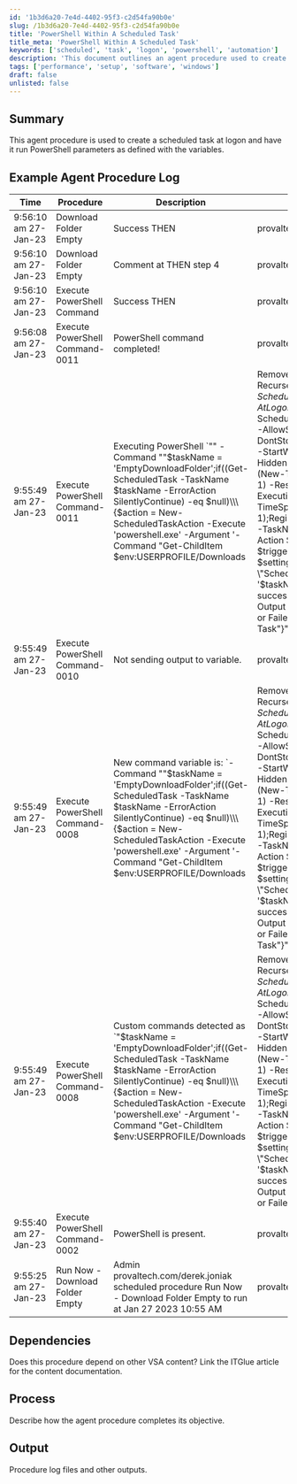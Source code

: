 ```yaml
---
id: '1b3d6a20-7e4d-4402-95f3-c2d54fa90b0e'
slug: /1b3d6a20-7e4d-4402-95f3-c2d54fa90b0e
title: 'PowerShell Within A Scheduled Task'
title_meta: 'PowerShell Within A Scheduled Task'
keywords: ['scheduled', 'task', 'logon', 'powershell', 'automation']
description: 'This document outlines an agent procedure used to create a scheduled task that runs PowerShell commands at user logon. It provides a detailed example of the procedure log, dependencies, and the process involved in executing the task.'
tags: ['performance', 'setup', 'software', 'windows']
draft: false
unlisted: false
---
```


## Summary

This agent procedure is used to create a scheduled task at logon and have it run PowerShell parameters as defined with the variables.

## Example Agent Procedure Log

| Time                      | Procedure                    | Description                                                                                                                 | Admin                          |
|---------------------------|------------------------------|-----------------------------------------------------------------------------------------------------------------------------|--------------------------------|
| 9:56:10 am 27-Jan-23      | Download Folder Empty         | Success THEN                                                                                                              | provaltech.com/derek.joniak    |
| 9:56:10 am 27-Jan-23      | Download Folder Empty         | Comment at THEN step 4                                                                                                   | provaltech.com/derek.joniak    |
| 9:56:10 am 27-Jan-23      | Execute PowerShell Command    | Success THEN                                                                                                              | provaltech.com/derek.joniak    |
| 9:56:08 am 27-Jan-23      | Execute PowerShell Command-0011| PowerShell command completed!                                                                                             | provaltech.com/derek.joniak    |
| 9:55:49 am 27-Jan-23      | Execute PowerShell Command-0011| Executing PowerShell `\"\" -Command \"\"$taskName = 'EmptyDownloadFolder';if((Get-ScheduledTask -TaskName $taskName -ErrorAction SilentlyContinue) -eq $null)\\\{$action = New-ScheduledTaskAction -Execute 'powershell.exe' -Argument '-Command \"Get-ChildItem $env:USERPROFILE/Downloads | Remove-Item -Recurse\"';$trigger = New-ScheduledTaskTrigger -AtLogon;$settings = New-ScheduledTaskSettingsSet -AllowStartIfOnBatteries -DontStopIfGoingOnBatteries -StartWhenAvailable -Hidden -RestartInterval (New-TimeSpan -Minutes 1) -RestartCount 3 -ExecutionTimeLimit (New-TimeSpan -Hours 1);Register-ScheduledTask -TaskName $taskName -Action $action -Trigger $trigger -Settings $settings;Write-Output \"Scheduled task '$taskName' created successfully\"}else\\\{Write-Output \"Task Already Exists or Failed To Create Task\"}\"\"` | provaltech.com/derek.joniak    |
| 9:55:49 am 27-Jan-23      | Execute PowerShell Command-0010| Not sending output to variable.                                                                                           | provaltech.com/derek.joniak    |
| 9:55:49 am 27-Jan-23      | Execute PowerShell Command-0008| New command variable is: `-Command \"\"$taskName = 'EmptyDownloadFolder';if((Get-ScheduledTask -TaskName $taskName -ErrorAction SilentlyContinue) -eq $null)\\\{$action = New-ScheduledTaskAction -Execute 'powershell.exe' -Argument '-Command \"Get-ChildItem $env:USERPROFILE/Downloads | Remove-Item -Recurse\"';$trigger = New-ScheduledTaskTrigger -AtLogon;$settings = New-ScheduledTaskSettingsSet -AllowStartIfOnBatteries -DontStopIfGoingOnBatteries -StartWhenAvailable -Hidden -RestartInterval (New-TimeSpan -Minutes 1) -RestartCount 3 -ExecutionTimeLimit (New-TimeSpan -Hours 1);Register-ScheduledTask -TaskName $taskName -Action $action -Trigger $trigger -Settings $settings;Write-Output \"Scheduled task '$taskName' created successfully\"}else\\\{Write-Output \"Task Already Exists or Failed To Create Task\"}\"\"` | provaltech.com/derek.joniak    |
| 9:55:49 am 27-Jan-23      | Execute PowerShell Command-0008| Custom commands detected as `\"$taskName = 'EmptyDownloadFolder';if((Get-ScheduledTask -TaskName $taskName -ErrorAction SilentlyContinue) -eq $null)\\\{$action = New-ScheduledTaskAction -Execute 'powershell.exe' -Argument '-Command \"Get-ChildItem $env:USERPROFILE/Downloads | Remove-Item -Recurse\"';$trigger = New-ScheduledTaskTrigger -AtLogon;$settings = New-ScheduledTaskSettingsSet -AllowStartIfOnBatteries -DontStopIfGoingOnBatteries -StartWhenAvailable -Hidden -RestartInterval (New-TimeSpan -Minutes 1) -RestartCount 3 -ExecutionTimeLimit (New-TimeSpan -Hours 1);Register-ScheduledTask -TaskName $taskName -Action $action -Trigger $trigger -Settings $settings;Write-Output \"Scheduled task '$taskName' created successfully\"}else\\\{Write-Output \"Task Already Exists or Failed To Create Task\"}\"` | provaltech.com/derek.joniak    |
| 9:55:40 am 27-Jan-23      | Execute PowerShell Command-0002| PowerShell is present.                                                                                                   | provaltech.com/derek.joniak    |
| 9:55:25 am 27-Jan-23      | Run Now - Download Folder Empty| Admin provaltech.com/derek.joniak scheduled procedure Run Now - Download Folder Empty to run at Jan 27 2023 10:55 AM | provaltech.com/derek.joniak    |

## Dependencies

Does this procedure depend on other VSA content? Link the ITGlue article for the content documentation.

## Process

Describe how the agent procedure completes its objective.

## Output

Procedure log files and other outputs.